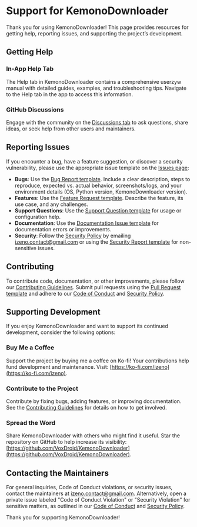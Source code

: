 # Support for KemonoDownloader

Thank you for using KemonoDownloader! This page provides resources for getting help, reporting issues, and supporting the project’s development.

## Getting Help

### In-App Help Tab
The Help tab in KemonoDownloader contains a comprehensive userzyw manual with detailed guides, examples, and troubleshooting tips. Navigate to the Help tab in the app to access this information.

### GitHub Discussions
Engage with the community on the [Discussions tab](https://github.com/VoxDroid/KemonoDownloader/discussions) to ask questions, share ideas, or seek help from other users and maintainers.

## Reporting Issues
If you encounter a bug, have a feature suggestion, or discover a security vulnerability, please use the appropriate issue template on the [Issues page](https://github.com/VoxDroid/KemonoDownloader/issues):
- **Bugs**: Use the [Bug Report template](.github/ISSUE_TEMPLATE/bug_report.yml). Include a clear description, steps to reproduce, expected vs. actual behavior, screenshots/logs, and your environment details (OS, Python version, KemonoDownloader version).
- **Features**: Use the [Feature Request template](.github/ISSUE_TEMPLATE/feature_request.yml). Describe the feature, its use case, and any challenges.
- **Support Questions**: Use the [Support Question template](.github/ISSUE_TEMPLATE/support_question.yml) for usage or configuration help.
- **Documentation**: Use the [Documentation Issue template](.github/ISSUE_TEMPLATE/documentation_issue.yml) for documentation errors or improvements.
- **Security**: Follow the [Security Policy](SECURITY.md) by emailing [izeno.contact@gmail.com](mailto:izeno.contact@gmail.com) or using the [Security Report template](.github/ISSUE_TEMPLATE/security_report.yml) for non-sensitive issues.

## Contributing
To contribute code, documentation, or other improvements, please follow our [Contributing Guidelines](CONTRIBUTING.md). Submit pull requests using the [Pull Request template](.github/PULL_REQUEST_TEMPLATE.md) and adhere to our [Code of Conduct](CODE_OF_CONDUCT.md) and [Security Policy](SECURITY.md).

## Supporting Development
If you enjoy KemonoDownloader and want to support its continued development, consider the following options:

### Buy Me a Coffee
Support the project by buying me a coffee on Ko-fi! Your contributions help fund development and maintenance. Visit: [https://ko-fi.com/izeno](https://ko-fi.com/izeno).

### Contribute to the Project
Contribute by fixing bugs, adding features, or improving documentation. See the [Contributing Guidelines](CONTRIBUTING.md) for details on how to get involved.

### Spread the Word
Share KemonoDownloader with others who might find it useful. Star the repository on GitHub to help increase its visibility: [https://github.com/VoxDroid/KemonoDownloader](https://github.com/VoxDroid/KemonoDownloader).

## Contacting the Maintainers
For general inquiries, Code of Conduct violations, or security issues, contact the maintainers at [izeno.contact@gmail.com](mailto:izeno.contact@gmail.com). Alternatively, open a private issue labeled "Code of Conduct Violation" or "Security Violation" for sensitive matters, as outlined in our [Code of Conduct](CODE_OF_CONDUCT.md) and [Security Policy](SECURITY.md).

Thank you for supporting KemonoDownloader!